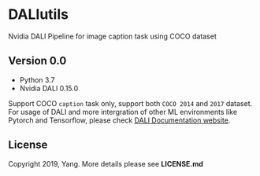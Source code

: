 # DALIutils
Nvidia DALI Pipeline for image caption task using COCO dataset

## Version 0.0
* Python 3.7<br>
* Nvidia DALI 0.15.0

Support COCO `caption` task only, support both `COCO 2014` and `2017` dataset.<br>For usage of DALI and more intergration of other ML environments like Pytorch and Tensorflow, please check [DALI Documentation website](https://docs.nvidia.com/deeplearning/sdk/dali-developer-guide/docs/index.html).

## License
Copyright 2019, Yang. More details please see **LICENSE.md**
